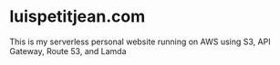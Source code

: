 # luispetitjean.com
This is my serverless personal website running on AWS using S3, API Gateway, Route 53, and Lamda
